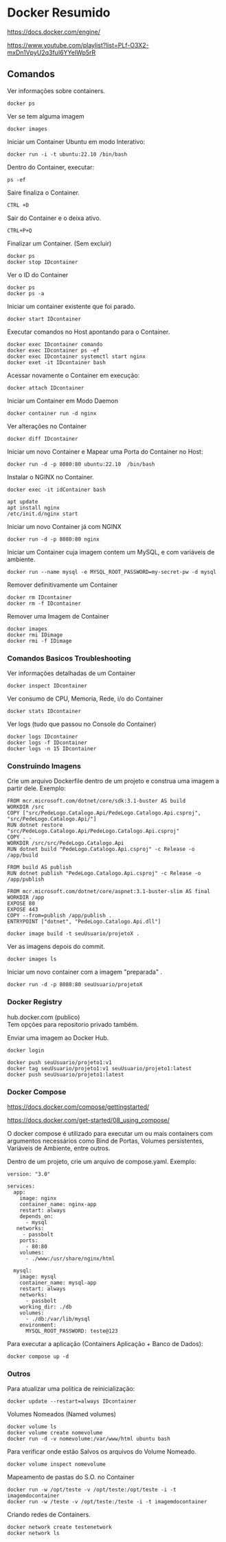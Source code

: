 # Docker Resumido

https://docs.docker.com/engine/

https://www.youtube.com/playlist?list=PLf-O3X2-mxDn1VpyU2q3fuI6YYeIWp5rR


## Comandos

Ver informações sobre containers.
```
docker ps
```
Ver se tem alguma imagem
```
docker images
```
Iniciar um Container Ubuntu em modo Interativo:
```
docker run -i -t ubuntu:22.10 /bin/bash
```
Dentro do Container, executar: 
```
ps -ef
```
Saire finaliza o Container.
```
CTRL +D
```

Sair do Container e o deixa ativo.
```
CTRL+P+Q 
```

Finalizar um Container. (Sem excluir)
```
docker ps 
docker stop IDcontainer
```

Ver o ID do Container
```
docker ps
docker ps -a
```

Iniciar um container existente que foi parado.
```
docker start IDcontainer
```

Executar comandos no Host apontando para o Container.
```
docker exec IDcontainer comando
docker exec IDcontainer ps -ef
docker exec IDcontainer systemctl start nginx
docker exet -it IDcontainer bash
```
Acessar novamente o Container em execução:
```
docker attach IDcontainer
```

Iniciar um Container em Modo Daemon
```
docker container run -d nginx
```

Ver alterações no Container
```
docker diff IDcontainer
```

Iniciar um novo Container e Mapear uma Porta do Container no Host:
```
docker run -d -p 8080:80 ubuntu:22.10  /bin/bash
```

Instalar o NGINX no Container.
```
docker exec -it idContainer bash
```
```
apt update
apt install nginx
/etc/init.d/nginx start
```

Iniciar um novo Container já com NGINX
```
docker run -d -p 8080:80 nginx 
```

Iniciar um Container cuja imagem contem um MySQL, e com variáveis de ambiente.
```
docker run --name mysql -e MYSQL_ROOT_PASSWORD=my-secret-pw -d mysql
```

Remover definitivamente um Container
```
docker rm IDcontainer
docker rm -f IDcontainer
```

Remover uma Imagem de Container
```
docker images
docker rmi IDimage
docker rmi -f IDimage
```

### Comandos Basicos Troubleshooting

Ver informações detalhadas de um Container
```
docker inspect IDcontainer
```
Ver consumo de CPU, Memoria, Rede, i/o do Container
```
docker stats IDcontainer
```

Ver logs (tudo que passou no Console do Container)
```
docker logs IDcontainer
docker logs -f IDcontainer
docker logs -n 15 IDcontainer
```


### Construindo Imagens

Crie um arquivo Dockerfile dentro de um projeto e construa uma imagem a partir dele.
Exemplo:
```
FROM mcr.microsoft.com/dotnet/core/sdk:3.1-buster AS build
WORKDIR /src
COPY ["src/PedeLogo.Catalogo.Api/PedeLogo.Catalogo.Api.csproj", "src/PedeLogo.Catalogo.Api/"]
RUN dotnet restore "src/PedeLogo.Catalogo.Api/PedeLogo.Catalogo.Api.csproj"
COPY . .
WORKDIR /src/src/PedeLogo.Catalogo.Api
RUN dotnet build "PedeLogo.Catalogo.Api.csproj" -c Release -o /app/build

FROM build AS publish
RUN dotnet publish "PedeLogo.Catalogo.Api.csproj" -c Release -o /app/publish

FROM mcr.microsoft.com/dotnet/core/aspnet:3.1-buster-slim AS final
WORKDIR /app
EXPOSE 80
EXPOSE 443
COPY --from=publish /app/publish .
ENTRYPOINT ["dotnet", "PedeLogo.Catalogo.Api.dll"]
```

```
docker image build -t seuUsuario/projetoX .
```

Ver as imagens depois do commit.
```
docker images ls
```

Iniciar um novo container com a imagem "preparada" .
```
docker run -d -p 8080:80 seuUsuario/projetoX
```

### Docker Registry
hub.docker.com (publico)
<br>
Tem opções para repositorio privado também.

Enviar uma imagem ao Docker Hub.
```
docker login

docker push seuUsuario/projeto1:v1
docker tag seuUsuario/projeto1:v1 seuUsuario/projeto1:latest
docker push seuUsuario/projeto1:latest
```

### Docker Compose

https://docs.docker.com/compose/gettingstarted/

https://docs.docker.com/get-started/08_using_compose/

O docker compose é utilizado para executar um ou mais containers com argumentos necessários como Bind de Portas, Volumes persistentes, Variáveis de Ambiente, entre outros.

Dentro de um projeto, crie um arquivo de compose.yaml.
Exemplo:
```
version: "3.0"

services:
  app:
    image: nginx
    container_name: nginx-app
    restart: always
    depends_on:
      - mysql
   networks:
     - passbolt
    ports:
      - 80:80
    volumes:
      - ./www:/usr/share/nginx/html

  mysql:
    image: mysql
    container_name: mysql-app
    restart: always
    networks:
      - passbolt
    working_dir: ./db
    volumes:
      - ./db:/var/lib/mysql
    environment:
      MYSQL_ROOT_PASSWORD: teste@123

```
Para executar a aplicação (Containers Aplicação + Banco de Dados):
```
docker compose up -d 
```

### Outros

Para atualizar uma politica de reinicialização:
```
docker update --restart=always IDcontainer
```

Volumes Nomeados (Named volumes)
```
docker volume ls
docker volume create nomevolume
docker run -d -v nomevolume:/var/www/html ubuntu bash
```

Para verificar onde estão Salvos os arquivos do Volume Nomeado.
```
docker volume inspect nomevolume
```

Mapeamento de pastas do S.O. no Container
```
docker run -w /opt/teste -v /opt/teste:/opt/teste -i -t imagemdocontainer
docker run -w /teste -v /opt/teste:/teste -i -t imagemdocontainer
```

Criando redes de Containers.
```
docker network create testenetwork
docker network ls
```
